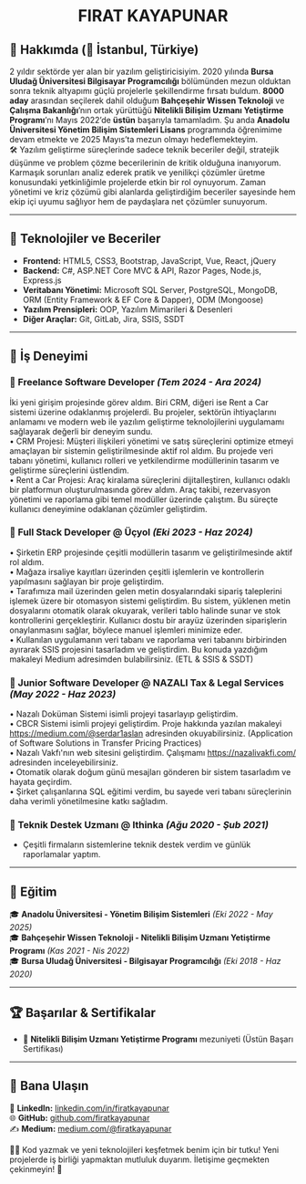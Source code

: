 # <h1 align="center">FIRAT KAYAPUNAR</h1>

## 🚀 Hakkımda (📍 İstanbul, Türkiye)

2 yıldır sektörde yer alan bir yazılım geliştiricisiyim. 2020 yılında **Bursa Uludağ Üniversitesi Bilgisayar
Programcılığı** bölümünden mezun olduktan sonra teknik altyapımı güçlü projelerle şekillendirme
fırsatı buldum. **8000 aday** arasından seçilerek dahil olduğum **Bahçeşehir Wissen Teknoloji** ve
**Çalışma Bakanlığı**’nın ortak yürüttüğü **Nitelikli Bilişim Uzmanı Yetiştirme Programı**’nı Mayıs 2022’de
**üstün** başarıyla tamamladım. Şu anda **Anadolu Üniversitesi Yönetim Bilişim Sistemleri Lisans**
programında öğrenimime devam etmekte ve 2025 Mayıs’ta mezun olmayı hedeflemekteyim. <br>
🛠️ Yazılım geliştirme süreçlerinde sadece teknik beceriler değil, stratejik düşünme ve problem çözme
becerilerinin de kritik olduğuna inanıyorum. Karmaşık sorunları analiz ederek pratik ve yenilikçi
çözümler üretme konusundaki yetkinliğimle projelerde etkin bir rol oynuyorum. Zaman yönetimi ve
kriz çözümü gibi alanlarda geliştirdiğim beceriler sayesinde hem ekip içi uyumu sağlıyor hem de
paydaşlara net çözümler sunuyorum.

---

## 🔧 Teknolojiler ve Beceriler

- **Frontend:** HTML5, CSS3, Bootstrap, JavaScript, Vue, React, jQuery
- **Backend:** C#, ASP.NET Core MVC & API, Razor Pages, Node.js, Express.js
- **Veritabanı Yönetimi:** Microsoft SQL Server, PostgreSQL, MongoDB, ORM (Entity Framework & EF Core & Dapper), ODM (Mongoose)
- **Yazılım Prensipleri:** OOP, Yazılım Mimarileri & Desenleri
- **Diğer Araçlar:** Git, GitLab, Jira, SSIS, SSDT

---

## 💼 İş Deneyimi

### 🔹 Freelance Software Developer *(Tem 2024 - Ara 2024)*
İki yeni girişim projesinde görev aldım. Biri CRM, diğeri ise Rent a Car sistemi üzerine odaklanmış
projelerdi. Bu projeler, sektörün ihtiyaçlarını anlamamı ve modern web ile yazılım geliştirme
teknolojilerini uygulamamı sağlayarak değerli bir deneyim sundu. <br>
• CRM Projesi: Müşteri ilişkileri yönetimi ve satış süreçlerini optimize etmeyi amaçlayan bir sistemin
geliştirilmesinde aktif rol aldım. Bu projede veri tabanı yönetimi, kullanıcı rolleri ve yetkilendirme
modüllerinin tasarım ve geliştirme süreçlerini üstlendim. <br>
• Rent a Car Projesi: Araç kiralama süreçlerini dijitalleştiren, kullanıcı odaklı bir platformun
oluşturulmasında görev aldım. Araç takibi, rezervasyon yönetimi ve raporlama gibi temel modüller
üzerinde çalıştım. Bu süreçte kullanıcı deneyimine odaklanan çözümler geliştirdim.

### 🔹 Full Stack Developer @ Üçyol *(Eki 2023 - Haz 2024)*
• Şirketin ERP projesinde çeşitli modüllerin tasarım ve geliştirilmesinde aktif rol aldım. <br>
• Mağaza irsaliye kayıtları üzerinden çeşitli işlemlerin ve kontrollerin yapılmasını sağlayan bir proje
geliştirdim. <br>
• Tarafımıza mail üzerinden gelen metin dosyalarındaki sipariş taleplerini işlemek üzere bir
otomasyon sistemi geliştirdim. Bu sistem, yüklenen metin dosyalarını otomatik olarak okuyarak,
verileri tablo halinde sunar ve stok kontrollerini gerçekleştirir. Kullanıcı dostu bir arayüz üzerinden
siparişlerin onaylanmasını sağlar, böylece manuel işlemleri minimize eder. <br>
• Kullanılan uygulamanın veri tabanı ve raporlama veri tabanını birbirinden ayırarak SSIS projesini
tasarladım ve geliştirdim. Bu konuda yazdığım makaleyi Medium adresimden bulabilirsiniz. (ETL &
SSIS & SSDT)

### 🔹 Junior Software Developer @ NAZALI Tax & Legal Services *(May 2022 - Haz 2023)*
• Nazalı Doküman Sistemi isimli projeyi tasarlayıp geliştirdim. <br>
• CBCR Sistemi isimli projeyi geliştirdim. Proje hakkında yazılan makaleyi
https://medium.com/@serdar1aslan adresinden okuyabilirsiniz. (Application of Software Solutions in
Transfer Pricing Practices) <br>
• Nazalı Vakfı'nın web sitesini geliştirdim. Çalışmamı https://nazalivakfi.com/ adresinden
inceleyebilirsiniz. <br>
• Otomatik olarak doğum günü mesajları gönderen bir sistem tasarladım ve hayata geçirdim. <br>
• Şirket çalışanlarına SQL eğitimi verdim, bu sayede veri tabanı süreçlerinin daha verimli
yönetilmesine katkı sağladım. <br>

### 🔹 Teknik Destek Uzmanı @ Ithinka *(Ağu 2020 - Şub 2021)*
- Çeşitli firmaların sistemlerine teknik destek verdim ve günlük raporlamalar yaptım.

---

## 📜 Eğitim

🎓 **Anadolu Üniversitesi - Yönetim Bilişim Sistemleri** *(Eki 2022 - May 2025)*  
🎓 **Bahçeşehir Wissen Teknoloji - Nitelikli Bilişim Uzmanı Yetiştirme Programı** *(Kas 2021 - Nis 2022)*  
🎓 **Bursa Uludağ Üniversitesi - Bilgisayar Programcılığı** *(Eki 2018 - Haz 2020)*  

---

## 🏆 Başarılar & Sertifikalar

- 📜 **Nitelikli Bilişim Uzmanı Yetiştirme Programı** mezuniyeti (Üstün Başarı Sertifikası)

---

## 📩 Bana Ulaşın

🔗 **LinkedIn:** [linkedin.com/in/firatkayapunar](https://www.linkedin.com/in/firatkayapunar)  
🌐 **GitHub:** [github.com/firatkayapunar](https://github.com/firatkayapunar)  
✍ **Medium:** [medium.com/@firatkayapunar](https://medium.com/@firatkayapunar)  

👨‍💻 Kod yazmak ve yeni teknolojileri keşfetmek benim için bir tutku! Yeni projelerde iş birliği yapmaktan mutluluk duyarım. İletişime geçmekten çekinmeyin! 🚀
